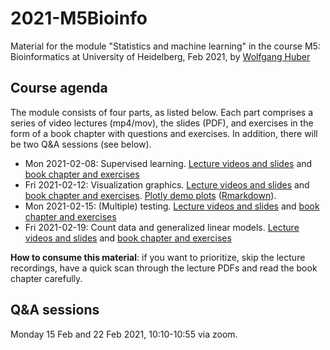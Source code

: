 # 2021-M5Bioinfo
Material for the module "Statistics and machine learning" in the course M5: Bioinformatics at University of Heidelberg, Feb 2021, by [Wolfgang Huber](https://www.huber.embl.org)

## Course agenda
The module consists of four parts, as listed below. Each part comprises a series of video lectures (mp4/mov), the slides (PDF), and exercises in the form of a book chapter with questions and exercises. In addition, there will be two Q&A sessions (see below).

* Mon 2021-02-08: Supervised learning. [Lecture videos and slides](https://www.huber.embl.de/users/whuber/2021-M5Bioinfo/ML) and [book chapter and exercises](https://www.huber.embl.de/msmb/Chap-Supervised.html) 
* Fri 2021-02-12: Visualization graphics. [Lecture videos and slides](https://www.huber.embl.de/users/whuber/2021-M5Bioinfo/graphics) and [book chapter and exercises](https://www.huber.embl.de/msmb/Chap-Graphics.html). [Plotly demo plots](https://www.huber.embl.de/users/whuber/2021-M5Bioinfo/graphics/demoplots.html) ([Rmarkdown](https://www.huber.embl.de/users/whuber/2021-M5Bioinfo/graphics/demoplots.Rmd)).
* Mon 2021-02-15: (Multiple) testing. [Lecture videos and slides](https://www.huber.embl.de/users/whuber/2021-M5Bioinfo/testing) and [book chapter and exercises](https://www.huber.embl.de/msmb/Chap-Testing.html) 
* Fri 2021-02-19: Count data and generalized linear models. [Lecture videos and slides](https://www.huber.embl.de/users/whuber/2021-M5Bioinfo/countsglm) and [book chapter and exercises](https://www.huber.embl.de/msmb/Chap-CountData.html) 

**How to consume this material**: if you want to prioritize, skip the lecture recordings, have a quick scan through the lecture PDFs and read the book chapter carefully.

## Q&A sessions
Monday 15 Feb and 22 Feb 2021, 10:10-10:55 via zoom.

